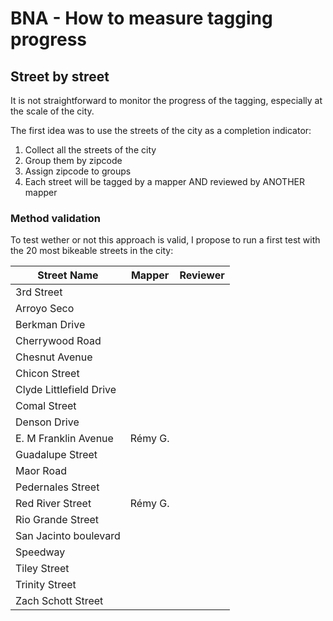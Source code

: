 # BNA - How to measure tagging progress

## Street by street

It is not straightforward to monitor the progress of the tagging, especially at the scale of the city.

The first idea was to use the streets of the city as a completion indicator:

1. Collect all the streets of the city
2. Group them by zipcode
3. Assign zipcode to groups
4. Each street will be tagged by a mapper AND reviewed by ANOTHER mapper

### Method validation

To test wether or not this approach is valid, I propose to run a first test with the 20 most bikeable streets in the city:

|Street Name|Mapper|Reviewer|
|---|---|---|
|3rd Street|||
|Arroyo Seco|||
|Berkman Drive|||
|Cherrywood Road|||
|Chesnut Avenue|||
|Chicon Street|||
|Clyde Littlefield Drive|||
|Comal Street|||
|Denson Drive|||
|E. M Franklin Avenue| Rémy G.||
|Guadalupe Street|||
|Maor Road|||
|Pedernales Street|||
|Red River Street| Rémy G.||
|Rio Grande Street|||
|San Jacinto boulevard|||
|Speedway|||
|Tiley Street|||
|Trinity Street|||
|Zach Schott Street|||
